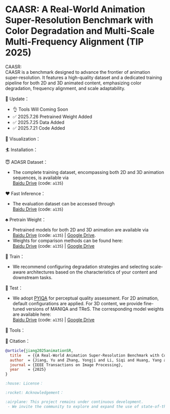 # CAASR: A Real-World Animation Super-Resolution Benchmark with Color Degradation and Multi-Scale Multi-Frequency Alignment (TIP 2025)
CAASR:  
CAASR is a benchmark designed to advance the frontier of animation super-resolution. It features a high-quality dataset and a dedicated training pipeline for both 2D and 3D animated content, emphasizing color degradation, frequency alignment, and scale adaptability.

:dart: Update：

- :ok_hand: Tools Will Coming Soon
- :white_check_mark: 2025.7.26  Pretrained Weight Added
- :white_check_mark: 2025.7.25  Data Added
- :white_check_mark: 2025.7.21  Code Added
  
:book: Visualization：

:surfer: Installation：

:innocent: ADASR Dataset：  
 - The complete training dataset, encompassing both 2D and 3D animation sequences, is available via  
[Baidu Drive](https://pan.baidu.com/s/1wLWdVZdZhgL2OO2ADaWlLw) (code: `a135`)

:hearts: Fast Inference：  
 - The evaluation dataset can be accessed through  
[Baidu Drive](https://pan.baidu.com/s/1eJf7BE3VUb-3LebW_M5weQ) (code: `a135`)

:clubs: Pretrain Weight：  
 - Pretrained models for both 2D and 3D animation are available via  
[Baidu Drive](https://pan.baidu.com/s/15eUi6gR8jhOxj3Q9OQDpYQ) (code: `a135`) | [Google Drive](https://drive.google.com/drive/folders/1m8hNSFWLprjF1EO4jIwE9yEEOLKch9NW?usp=drive_link).
 - Weights for comparison methods can be found here:  
[Baidu Drive](https://pan.baidu.com/s/1vOxc1WJBe0TjKwrwexp9EQ) (code: `a135`) | [Google Drive](https://drive.google.com/drive/folders/1MMld17E4Q6DcbUSENTQdiprEVKBp5t1Y?usp=drive_link)

:tophat: Train：  
 - We recommend configuring degradation strategies and selecting scale-aware architectures based on the characteristics of your content and downstream tasks.

:beer: Test：  
 - We adopt [PYIQA](https://github.com/chaofengc/IQA-PyTorch) for perceptual quality assessment. For 2D animation, default configurations are applied. For 3D content, we provide fine-tuned versions of MANIQA and TReS. The corresponding model weights are available here:  
[Baidu Drive](https://pan.baidu.com/s/1r071-EV3nqnrdmkoXgI8DQ) (code: `a135`) | [Google Drive](https://drive.google.com/drive/folders/115nK64ch1jTkqC3YqhDw9Z6eSAiVO6KK?usp=drive_link)

:wrench: Tools：

:chocolate_bar: Citation：

```bibtex
@article{jiang2025animationSR,
  title   = {{A Real-World Animation Super-Resolution Benchmark with Color Degradation and Multi-Scale Multi-Frequency Alignment}},
  author  = {Jiang, Yu and Zhang, Yongji and Li, Siqi and Huang, Yang and Wang, Yuehang and Yao, Yutong and Gao, Yue},
  journal = {IEEE Transactions on Image Processing},
  year    = {2025}
}

:house: License：

:rocket: Acknowledgement：

:airplane: This project remains under continuous development. 
 - We invite the community to explore and expand the use of state-of-the-art super-resolution techniques in both academic and production-grade animation workflows.
